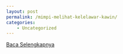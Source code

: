 ```yaml
---
layout: post
permalink: /mimpi-melihat-kelelawar-kawin/
categories:
    - Uncategorized
---
```


[Baca Selengkapnya](/06)